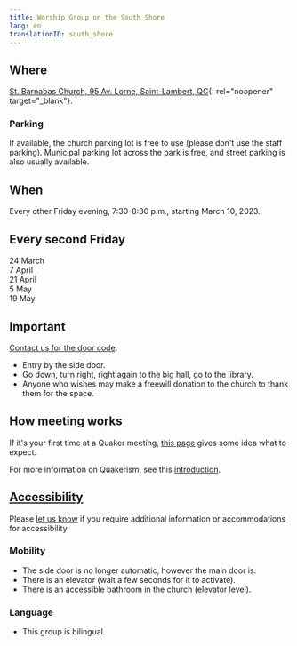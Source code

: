 ```yaml
---
title: Worship Group on the South Shore
lang: en
translationID: south_shore
---
```

## Where
[St. Barnabas Church, 95 Av. Lorne, Saint-Lambert, QC](https://goo.gl/maps/BSGXnGXRBBchZZrz7){: rel="noopener" target="_blank"}.

### Parking
If available, the church parking lot is free to use (please don't use the staff parking). Municipal parking lot across the park is free, and street parking is also usually available.

## When
Every other Friday evening, 7:30-8:30 p.m., starting March 10, 2023.
## Every second Friday
24 March  
7 April  
21 April  
5 May  
19 May  

## Important
[Contact us for the door code](/contact).

* Entry by the side door. 
* Go down, turn right, right again to the big hall, go to the library.  
* Anyone who wishes may make a freewill donation to the church to thank them for the space.

## How meeting works
If it's your first time at a Quaker meeting, [this page](/about) gives some idea what to expect.

For more information on Quakerism, see this [introduction](/intro).

## [Accessibility](/accessibility) <span class="stanchor"><a name="accessibility"></a></span>
Please [let us know](/contact) if you require additional information or accommodations for accessibility.

### Mobility
* The side door is no longer automatic, however the main door is.
* There is an elevator (wait a few seconds for it to activate).
* There is an accessible bathroom in the church (elevator level).

### Language
* This group is bilingual.
